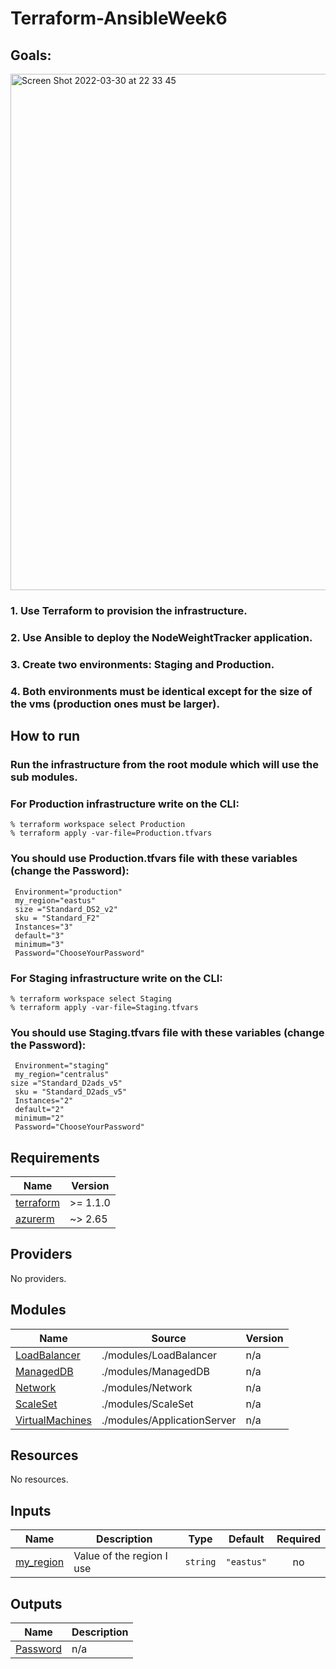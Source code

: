# Terraform-AnsibleWeek6

## Goals:

<img width="826" alt="Screen Shot 2022-03-30 at 22 33 45" src="https://user-images.githubusercontent.com/93793111/160917591-5466d670-112e-4c07-84b1-7bfb598dfd6a.png">


### 1. Use Terraform to provision the infrastructure.
### 2. Use Ansible to deploy the NodeWeightTracker application.
### 3. Create two environments: Staging and Production.
### 4. Both environments must be identical except for the size of the vms (production ones must be larger).




## How to run

### Run the infrastructure from the root module which will use the sub modules.

### For Production infrastructure write on the CLI:
```
% terraform workspace select Production
% terraform apply -var-file=Production.tfvars
```
### You should use Production.tfvars file with these variables (change the Password):
```
 Environment="production"
 my_region="eastus"
 size ="Standard_DS2_v2"
 sku = "Standard_F2"
 Instances="3"
 default="3"
 minimum="3"
 Password="ChooseYourPassword"
```

### For Staging infrastructure write on the CLI:
```
% terraform workspace select Staging
% terraform apply -var-file=Staging.tfvars  
```
### You should use Staging.tfvars file with these variables (change the Password):
```
 Environment="staging"
 my_region="centralus"
size ="Standard_D2ads_v5"
 sku = "Standard_D2ads_v5"
 Instances="2"
 default="2"
 minimum="2"
 Password="ChooseYourPassword"
```



<!-- BEGIN_TF_DOCS -->
## Requirements

| Name | Version |
|------|---------|
| <a name="requirement_terraform"></a> [terraform](#requirement\_terraform) | >= 1.1.0 |
| <a name="requirement_azurerm"></a> [azurerm](#requirement\_azurerm) | ~> 2.65 |

## Providers

No providers.

## Modules

| Name | Source | Version |
|------|--------|---------|
| <a name="module_LoadBalancer"></a> [LoadBalancer](#module\_LoadBalancer) | ./modules/LoadBalancer | n/a |
| <a name="module_ManagedDB"></a> [ManagedDB](#module\_ManagedDB) | ./modules/ManagedDB | n/a |
| <a name="module_Network"></a> [Network](#module\_Network) | ./modules/Network | n/a |
| <a name="module_ScaleSet"></a> [ScaleSet](#module\_ScaleSet) | ./modules/ScaleSet | n/a |
| <a name="module_VirtualMachines"></a> [VirtualMachines](#module\_VirtualMachines) | ./modules/ApplicationServer | n/a |

## Resources

No resources.

## Inputs

| Name | Description | Type | Default | Required |
|------|-------------|------|---------|:--------:|
| <a name="input_my_region"></a> [my\_region](#input\_my\_region) | Value of the region I use | `string` | `"eastus"` | no |

## Outputs

| Name | Description |
|------|-------------|
| <a name="output_Password"></a> [Password](#output\_Password) | n/a |
<!-- END_TF_DOCS -->
